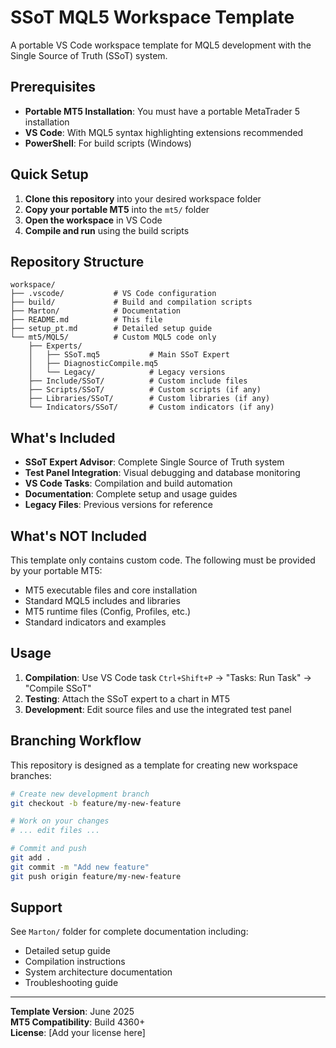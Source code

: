 # SSoT MQL5 Workspace Template

A portable VS Code workspace template for MQL5 development with the Single Source of Truth (SSoT) system.

## Prerequisites

- **Portable MT5 Installation**: You must have a portable MetaTrader 5 installation
- **VS Code**: With MQL5 syntax highlighting extensions recommended
- **PowerShell**: For build scripts (Windows)

## Quick Setup

1. **Clone this repository** into your desired workspace folder
2. **Copy your portable MT5** into the `mt5/` folder 
3. **Open the workspace** in VS Code
4. **Compile and run** using the build scripts

## Repository Structure

```
workspace/
├── .vscode/           # VS Code configuration
├── build/             # Build and compilation scripts  
├── Marton/            # Documentation
├── README.md          # This file
├── setup_pt.md        # Detailed setup guide
└── mt5/MQL5/          # Custom MQL5 code only
    ├── Experts/
    │   ├── SSoT.mq5           # Main SSoT Expert
    │   ├── DiagnosticCompile.mq5
    │   └── Legacy/            # Legacy versions
    ├── Include/SSoT/          # Custom include files
    ├── Scripts/SSoT/          # Custom scripts (if any)
    ├── Libraries/SSoT/        # Custom libraries (if any)
    └── Indicators/SSoT/       # Custom indicators (if any)
```

## What's Included

- **SSoT Expert Advisor**: Complete Single Source of Truth system
- **Test Panel Integration**: Visual debugging and database monitoring
- **VS Code Tasks**: Compilation and build automation
- **Documentation**: Complete setup and usage guides
- **Legacy Files**: Previous versions for reference

## What's NOT Included

This template only contains custom code. The following must be provided by your portable MT5:

- MT5 executable files and core installation
- Standard MQL5 includes and libraries  
- MT5 runtime files (Config, Profiles, etc.)
- Standard indicators and examples

## Usage

1. **Compilation**: Use VS Code task `Ctrl+Shift+P` → "Tasks: Run Task" → "Compile SSoT"
2. **Testing**: Attach the SSoT expert to a chart in MT5
3. **Development**: Edit source files and use the integrated test panel

## Branching Workflow

This repository is designed as a template for creating new workspace branches:

```bash
# Create new development branch
git checkout -b feature/my-new-feature

# Work on your changes
# ... edit files ...

# Commit and push
git add .
git commit -m "Add new feature"
git push origin feature/my-new-feature
```

## Support

See `Marton/` folder for complete documentation including:
- Detailed setup guide
- Compilation instructions  
- System architecture documentation
- Troubleshooting guide

---

**Template Version**: June 2025  
**MT5 Compatibility**: Build 4360+  
**License**: [Add your license here]
